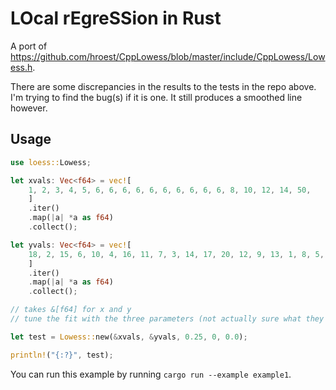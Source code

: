 # LOcal rEgreSSion in Rust

A port of https://github.com/hroest/CppLowess/blob/master/include/CppLowess/Lowess.h.

There are some discrepancies in the results to the tests in the repo above. I'm trying to find the bug(s) if it is one. It still produces a smoothed line however.

## Usage

```Rust
use loess::Lowess;

let xvals: Vec<f64> = vec![
    1, 2, 3, 4, 5, 6, 6, 6, 6, 6, 6, 6, 6, 6, 6, 8, 10, 12, 14, 50,
    ]
    .iter()
    .map(|a| *a as f64)
    .collect();

let yvals: Vec<f64> = vec![
    18, 2, 15, 6, 10, 4, 16, 11, 7, 3, 14, 17, 20, 12, 9, 13, 1, 8, 5, 19,
    ]
    .iter()
    .map(|a| *a as f64)
    .collect();

// takes &[f64] for x and y
// tune the fit with the three parameters (not actually sure what they are yet)

let test = Lowess::new(&xvals, &yvals, 0.25, 0, 0.0);

println!("{:?}", test);
```

You can run this example by running `cargo run --example example1`.
